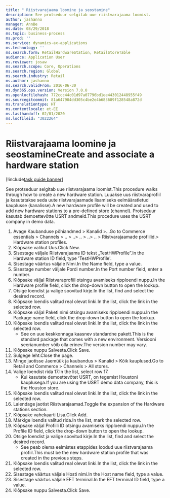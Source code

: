 ```yaml
---
title: " Riistvarajaama loomine ja seostamine"
description: See protseduur selgitab uue riistvarajaama loomist.
author: jashanno
manager: AnnBe
ms.date: 08/29/2018
ms.topic: business-process
ms.prod: ''
ms.service: dynamics-ax-applications
ms.technology: ''
ms.search.form: RetailHardwareStation, RetailStoreTable
audience: Application User
ms.reviewer: josaw
ms.search.scope: Core, Operations
ms.search.region: Global
ms.search.industry: Retail
ms.author: jashanno
ms.search.validFrom: 2016-06-30
ms.dyn365.ops.version: Version 7.0.0
ms.openlocfilehash: 772ccc44c01d97a07796bd1ee443012448955f49
ms.sourcegitcommit: 81a647904dd305c4be2e4b683689f128548a872d
ms.translationtype: HT
ms.contentlocale: et-EE
ms.lasthandoff: 02/01/2020
ms.locfileid: "3022264"
---
```

# <a name="create-and-associate-a-hardware-station"></a><span data-ttu-id="f60d4-103"> Riistvarajaama loomine ja seostamine</span><span class="sxs-lookup"><span data-stu-id="f60d4-103">Create and associate a hardware station</span></span>

[!include[task guide banner](../includes/task-guide-banner.md)]

<span data-ttu-id="f60d4-104">See protseduur selgitab uue riistvarajaama loomist.</span><span class="sxs-lookup"><span data-stu-id="f60d4-104">This procedure walks through how to create a new hardware station.</span></span> <span data-ttu-id="f60d4-105">Luuakse uus riistvaraprofiil ja kasutatakse seda uute riistvarajaamade lisamiseks eelmääratletud kauplusse (kanalisse).</span><span class="sxs-lookup"><span data-stu-id="f60d4-105">A new hardware profile will be created and used to add new hardware stations to a pre-defined store (channel).</span></span> <span data-ttu-id="f60d4-106">Protseduur kasutab demoettevõtte USRT andmeid.</span><span class="sxs-lookup"><span data-stu-id="f60d4-106">This procedure uses the USRT company in demo data.</span></span>

1. <span data-ttu-id="f60d4-107">Avage Kaubanduse põhiandmed > Kanalid >...</span><span class="sxs-lookup"><span data-stu-id="f60d4-107">Go to Commerce essentials > Channels > ..</span></span> <span data-ttu-id="f60d4-108">> ..</span><span class="sxs-lookup"><span data-stu-id="f60d4-108">> ..</span></span> <span data-ttu-id="f60d4-109">> ..</span><span class="sxs-lookup"><span data-stu-id="f60d4-109">> ..</span></span> <span data-ttu-id="f60d4-110">> Riistvarajaamade profiilid.</span><span class="sxs-lookup"><span data-stu-id="f60d4-110">> Hardware station profiles.</span></span>
2. <span data-ttu-id="f60d4-111">Klõpsake valikut Uus.</span><span class="sxs-lookup"><span data-stu-id="f60d4-111">Click New.</span></span>
3. <span data-ttu-id="f60d4-112">Sisestage väljale Riistvarajaama ID tekst „TestHWProfile”.</span><span class="sxs-lookup"><span data-stu-id="f60d4-112">In the Hardware station ID field, type 'TestHWProfile'.</span></span>
4. <span data-ttu-id="f60d4-113">Sisestage väärtus väljale Nimi.</span><span class="sxs-lookup"><span data-stu-id="f60d4-113">In the Name field, type a value.</span></span>
5. <span data-ttu-id="f60d4-114">Sisestage number väljale Pordi number.</span><span class="sxs-lookup"><span data-stu-id="f60d4-114">In the Port number field, enter a number.</span></span>
6. <span data-ttu-id="f60d4-115">Klõpsake väljal Riistvaraprofiil otsingu avamiseks ripploendi nuppu.</span><span class="sxs-lookup"><span data-stu-id="f60d4-115">In the Hardware profile field, click the drop-down button to open the lookup.</span></span>
7. <span data-ttu-id="f60d4-116">Otsige loendist ja valige soovitud kirje.</span><span class="sxs-lookup"><span data-stu-id="f60d4-116">In the list, find and select the desired record.</span></span>
8. <span data-ttu-id="f60d4-117">Klõpsake loendis valitud real olevat linki.</span><span class="sxs-lookup"><span data-stu-id="f60d4-117">In the list, click the link in the selected row.</span></span>
9. <span data-ttu-id="f60d4-118">Klõpsake väljal Paketi nimi otsingu avamiseks ripploendi nuppu.</span><span class="sxs-lookup"><span data-stu-id="f60d4-118">In the Package name field, click the drop-down button to open the lookup.</span></span>
10. <span data-ttu-id="f60d4-119">Klõpsake loendis valitud real olevat linki.</span><span class="sxs-lookup"><span data-stu-id="f60d4-119">In the list, click the link in the selected row.</span></span>
    * <span data-ttu-id="f60d4-120">See on uue keskkonnaga kaasnev standardne pakett.</span><span class="sxs-lookup"><span data-stu-id="f60d4-120">This is the standard package that comes with a new environment.</span></span> <span data-ttu-id="f60d4-121">Versiooni seerianumber võib olla erinev.</span><span class="sxs-lookup"><span data-stu-id="f60d4-121">The version number may vary.</span></span>  
11. <span data-ttu-id="f60d4-122">Klõpsake nuppu Salvesta.</span><span class="sxs-lookup"><span data-stu-id="f60d4-122">Click Save.</span></span>
12. <span data-ttu-id="f60d4-123">Sulgege leht.</span><span class="sxs-lookup"><span data-stu-id="f60d4-123">Close the page.</span></span>
13. <span data-ttu-id="f60d4-124">Minge jaotisse Jaemüük ja kaubandus > Kanalid > Kõik kauplused.</span><span class="sxs-lookup"><span data-stu-id="f60d4-124">Go to Retail and Commerce > Channels > All stores.</span></span>
14. <span data-ttu-id="f60d4-125">Valige loendist rida 17.</span><span class="sxs-lookup"><span data-stu-id="f60d4-125">In the list, select row 17.</span></span>
    * <span data-ttu-id="f60d4-126">Kui kasutate demoettevõtet USRT, on tegemist Houstoni kauplusega.</span><span class="sxs-lookup"><span data-stu-id="f60d4-126">If you are using the USRT demo data company, this is the Houston store.</span></span>  
15. <span data-ttu-id="f60d4-127">Klõpsake loendis valitud real olevat linki.</span><span class="sxs-lookup"><span data-stu-id="f60d4-127">In the list, click the link in the selected row.</span></span>
16. <span data-ttu-id="f60d4-128">Laiendage jaotist Riistvarajaamad.</span><span class="sxs-lookup"><span data-stu-id="f60d4-128">Toggle the expansion of the Hardware stations section.</span></span>
17. <span data-ttu-id="f60d4-129">Klõpsake vahekaarti Lisa.</span><span class="sxs-lookup"><span data-stu-id="f60d4-129">Click Add.</span></span>
18. <span data-ttu-id="f60d4-130">Märkige loendis valitud rida.</span><span class="sxs-lookup"><span data-stu-id="f60d4-130">In the list, mark the selected row.</span></span>
19. <span data-ttu-id="f60d4-131">Klõpsake väljal Profiili ID otsingu avamiseks ripploendi nuppu.</span><span class="sxs-lookup"><span data-stu-id="f60d4-131">In the Profile ID field, click the drop-down button to open the lookup.</span></span>
20. <span data-ttu-id="f60d4-132">Otsige loendist ja valige soovitud kirje.</span><span class="sxs-lookup"><span data-stu-id="f60d4-132">In the list, find and select the desired record.</span></span>
    * <span data-ttu-id="f60d4-133">See peab olema eelmistes etappides loodud uue riistvarajaama profiil.</span><span class="sxs-lookup"><span data-stu-id="f60d4-133">This must be the new hardware station profile that was created in the previous steps.</span></span>  
21. <span data-ttu-id="f60d4-134">Klõpsake loendis valitud real olevat linki.</span><span class="sxs-lookup"><span data-stu-id="f60d4-134">In the list, click the link in the selected row.</span></span>
22. <span data-ttu-id="f60d4-135">Sisestage väärtus väljale Hosti nimi.</span><span class="sxs-lookup"><span data-stu-id="f60d4-135">In the Host name field, type a value.</span></span>
23. <span data-ttu-id="f60d4-136">Sisestage väärtus väljale EFT terminal.</span><span class="sxs-lookup"><span data-stu-id="f60d4-136">In the EFT terminal ID field, type a value.</span></span>
24. <span data-ttu-id="f60d4-137">Klõpsake nuppu Salvesta.</span><span class="sxs-lookup"><span data-stu-id="f60d4-137">Click Save.</span></span>


